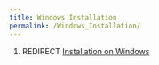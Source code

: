 ```yaml
---
title: Windows Installation
permalink: /Windows_Installation/
---
```


1.  REDIRECT [Installation on Windows](/Installation_on_Windows "wikilink")
